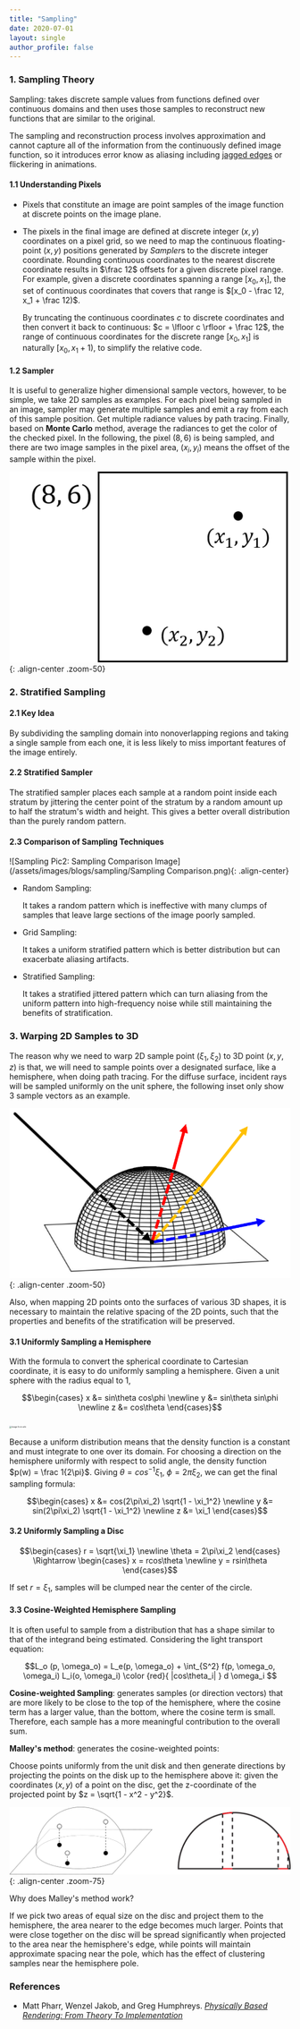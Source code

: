 ```yaml
---
title: "Sampling"
date: 2020-07-01
layout: single
author_profile: false
---
```


### 1. Sampling Theory

Sampling: takes discrete sample values from functions defined over continuous domains and then uses those samples to reconstruct new functions that are similar to the original.

The sampling and reconstruction process involves approximation and cannot capture all of the information from the continuously defined image function, so it introduces error know as aliasing including [jagged edges](https://en.wikipedia.org/wiki/Jaggies) or flickering in animations.

#### 1.1 Understanding Pixels

- Pixels that constitute an image are point samples of the image function at discrete points on the image plane.

- The pixels in the final image are defined at discrete integer $(x, y)$ coordinates on a pixel grid, so we need to map the continuous floating-point $(x, y)$ positions generated by $Sampler$s to the discrete integer coordinate. Rounding continuous coordinates to the nearest discrete coordinate results in $\frac 12$ offsets for a given discrete pixel range. For example, given a discrete coordinates spanning a range $[x_0, x_1]$, the set of continuous coordinates that covers that range is $[x_0 - \frac 12, x_1 + \frac 12)$.

  By truncating the continuous coordinates $c$ to discrete coordinates and then convert it back to continuous: $c = \lfloor c \rfloor + \frac 12$, the range of continuous coordinates for the discrete range $[x_0, x_1]$ is naturally $[x_0, x_1 + 1)$, to simplify the relative code.

#### 1.2 Sampler

It is useful to generalize higher dimensional sample vectors, however, to be simple, we take 2D samples as examples. For each pixel being sampled in an image, sampler may generate multiple samples and emit a ray from each of this sample position. Get multiple radiance values by path tracing. Finally, based on **Monte Carlo** method, average the radiances to get the color of the checked pixel. In the following, the pixel $(8, 6)$ is being sampled, and there are two image samples in the pixel area, $(x_i, y_i)$ means the offset of the sample within the pixel.

![Sampling Pic1: sampling a pixel](/assets/images/blogs/sampling/Picture1.png){: .align-center .zoom-50}   


### 2. Stratified Sampling

#### 2.1 Key Idea

By subdividing the sampling domain into nonoverlapping regions and taking a single sample from each one, it is less likely to miss important features of the image entirely.

#### 2.2 Stratified Sampler

The stratified sampler places each sample at a random point inside each stratum by jittering the center point of the stratum by a random amount up to half the stratum's width and height. This gives a better overall distribution than the purely random pattern.

#### 2.3 Comparison of Sampling Techniques


![Sampling Pic2: Sampling Comparison Image](/assets/images/blogs/sampling/Sampling Comparison.png){: .align-center}


- Random Sampling:

  It takes a random pattern which is ineffective with many clumps of samples that leave large sections of the image poorly sampled.

- Grid Sampling:

  It takes a uniform stratified pattern which is better distribution but can exacerbate aliasing artifacts.

- Stratified Sampling:

  It takes a stratified jittered pattern which can turn aliasing from the uniform pattern into high-frequency noise while still maintaining the benefits of stratification.



### 3. Warping 2D Samples to 3D

The reason why we need to warp 2D sample point $(\xi_1, \xi_2)$ to 3D point $(x, y, z)$ is that, we will need to sample points over a designated surface, like a hemisphere, when doing path tracing. For the diffuse surface, incident rays will be sampled uniformly on the unit sphere, the following inset only show 3 sample vectors as an example.

![Sampling Pic3: Diffuse surface](/assets/images/blogs/sampling/Picture2.png){: .align-center .zoom-50}  

Also, when mapping 2D points onto the surfaces of various 3D shapes, it is necessary to maintain the relative spacing of the 2D points, such that the properties and benefits of the stratification will be preserved.

#### 3.1 Uniformly Sampling a Hemisphere

With the formula to convert the spherical coordinate to Cartesian coordinate, it is easy to do uniformly sampling a hemisphere.  Given a unit sphere with the radius equal to 1,

$$\begin{cases}
x &= sin\theta cos\phi \newline
y &= sin\theta sin\phi \newline
z &= cos\theta
\end{cases}$$

<img src="C:\Users\giaos\Desktop\rendering blogs\sampling\Kugelkoord-lokale-Basis-s.svg.png" alt="image from wiki" style="zoom:25%;" />

Because a uniform distribution means that the density function is a constant and must integrate to one over its domain. For choosing a direction on the hemisphere uniformly with respect to solid angle, the density function $p(w) = \frac 1{2\pi}$.  Giving $\theta = cos^{-1} \xi_1$, $\phi = 2\pi\xi_2$, we can get the final sampling formula:

$$\begin{cases}
x &= cos(2\pi\xi_2) \sqrt{1 - \xi_1^2} \newline
y &= sin(2\pi\xi_2) \sqrt{1 - \xi_1^2} \newline
z &= \xi_1
\end{cases}$$

#### 3.2 Uniformly Sampling a Disc

$$\begin{cases}
r = \sqrt{\xi_1} \newline
\theta = 2\pi\xi_2
\end{cases} \Rightarrow
\begin{cases}
x = rcos\theta \newline
y = rsin\theta
\end{cases}$$

If set $r = \xi_1$, samples will be clumped near the center of the circle.

#### 3.3 Cosine-Weighted Hemisphere Sampling

It is often useful to sample from a distribution that has a shape similar to that of the integrand being estimated. Considering the light transport equation:

$$L_o (p, \omega_o) = L_e(p, \omega_o) + \int_{S^2} f(p, \omega_o, \omega_i) L_i(o, \omega_i) \color {red}{ |cos\theta_i| }  d \omega_i $$

**Cosine-weighted Sampling**: generates samples (or direction vectors) that are more likely to be close to the top of the hemisphere, where the cosine term has a larger value, than the bottom, where the cosine term is small. Therefore, each sample has a more meaningful contribution to the overall sum.

**Malley's method**: generates the cosine-weighted points:

Choose points uniformly from the unit disk and then generate directions by projecting the points on the disk up to the hemisphere above it: given the coordinates $(x, y)$ of a point on the disc, get the z-coordinate of the projected point by $z = \sqrt{1 - x^2 - y^2}$.

![Sampling Pic4: Malley's method](/assets/images/blogs/sampling/Picture3.png){: .align-center .zoom-75}  

Why  does Malley's method work?

If we pick two areas of equal size on the disc and project them to the hemisphere, the area nearer to the edge becomes much larger. Points that were close together on the disc will be spread significantly when projected to the area near the hemisphere's edge, while points will maintain approximate spacing near the pole, which has the effect of clustering samples near the hemisphere pole.



### References

- Matt Pharr, Wenzel Jakob, and Greg Humphreys. *[Physically Based Rendering: From Theory To Implementation](http://www.pbr-book.org/)*
